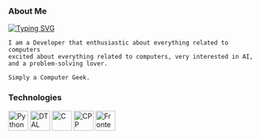### About Me
[![Typing SVG](https://readme-typing-svg.demolab.com?font=Cascadia+Code&weight=600&duration=4000&pause=200&color=F70000&background=0222FF&center=true&width=440&lines=Hello+Everyone;I+am+a+Software+Developer)](https://git.io/typing-svg)

```
I am a Developer that enthusiastic about everything related to computers
excited about everything related to computers, very interested in AI, and a problem-solving lover.

Simply a Computer Geek.
```


### Technologies

<img src="https://s3.dualstack.us-east-2.amazonaws.com/pythondotorg-assets/media/community/logos/python-logo-only.png" height="40" alt="Python">    <img src="https://miro.medium.com/v2/resize:fit:1400/0*7AHKqhGVaDWZJ1L_.png" height="40" alt="DT AL">     <img src="https://e7.pngegg.com/pngimages/465/779/png-clipart-blue-and-white-c-logo-the-c-programming-language-computer-programming-computer-icons-programmer-blue-angle.png" height="40" alt="C">      <img src="https://e7.pngegg.com/pngimages/46/626/png-clipart-c-logo-the-c-programming-language-computer-icons-computer-programming-source-code-programming-miscellaneous-template.png" height="40" alt="CPP">   <img src="https://simg.nicepng.com/png/small/222-2225386_front-end-web-development-logo.png" height="40" alt="Frontend">

